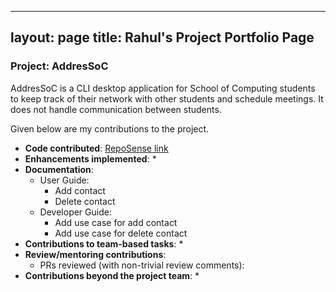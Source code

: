 ---
layout: page
title: Rahul's Project Portfolio Page
 ---

### Project: AddresSoC

AddresSoC is a CLI desktop application for School of Computing students to keep track of their network with other students and schedule meetings. It does not handle communication between students.

Given below are my contributions to the project.

* **Code contributed**: [RepoSense link](https://nus-cs2103-ay2122s2.github.io/tp-dashboard/?search=rahulprasad01&breakdown=true)
* **Enhancements implemented**:
    *
* **Documentation**:
    * User Guide:
        * Add contact
        * Delete contact
    * Developer Guide:
        * Add use case for add contact
        * Add use case for delete contact
* **Contributions to team-based tasks**:
    *
* **Review/mentoring contributions**:
    * PRs reviewed (with non-trivial review comments):
* **Contributions beyond the project team**:
  *           
